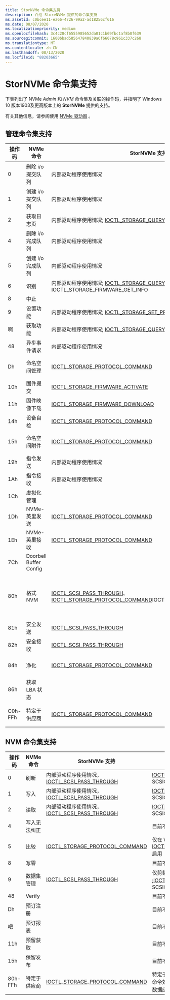 ```yaml
---
title: StorNVMe 命令集支持
description: 介绍 StoreNVMe 提供的命令集支持
ms.assetid: c0bcee11-ea66-4726-99a2-ad18256cf616
ms.date: 08/07/2020
ms.localizationpriority: medium
ms.openlocfilehash: 3c4c28cf6555985652da01c1b69fbc1af8b8f639
ms.sourcegitcommit: 1600bbad585647840839a6f66078c961c337c268
ms.translationtype: MT
ms.contentlocale: zh-CN
ms.lasthandoff: 08/13/2020
ms.locfileid: "88203665"
---
```

# <a name="stornvme-command-set-support"></a>StorNVMe 命令集支持

下表列出了 NVMe *Admin* 和 *NVM* 命令集及关联的操作码，并指明了 Windows 10 版本1903及更高版本上的 **StorNVMe** 提供的支持。  

有关其他信息，请参阅使用 [NVMe 驱动器](https://docs.microsoft.com/windows/win32/fileio/working-with-nvme-devices#protocol-specific-queries) 。

## <a name="admin-command-set-support"></a>管理命令集支持

| 操作码  | NVMe 命令                | StorNVMe 支持      | 注释 |
| ------  | --------------------------  | --------------------- | -------- |
| 0       | 删除 i/o 提交队列 | 内部驱动程序使用情况 |    |
| 1       | 创建 i/o 提交队列 | 内部驱动程序使用情况 |    |
| 2       | 获取日志页                | 内部驱动程序使用情况; [IOCTL_STORAGE_QUERY_PROPERTY](https://docs.microsoft.com/windows-hardware/drivers/ddi/ntddstor/ni-ntddstor-ioctl_storage_query_property) |   |
| 4       | 删除 i/o 完成队列 | 内部驱动程序使用情况 |   |
| 5       | 创建 i/o 完成队列 | 内部驱动程序使用情况 |
| 6       | 识别                    | 内部驱动程序使用情况; [IOCTL_STORAGE_QUERY_PROPERTY](https://docs.microsoft.com/windows-hardware/drivers/ddi/ntddstor/ni-ntddstor-ioctl_storage_query_property)，IOCTL_STORAGE_FIRMWARE_GET_INFO |   |
| 8       | 中止                       |   | 目前不受支持。 |
| 9       | 设置功能                | 内部驱动程序使用情况; [IOCTL_STORAGE_SET_PROPERTY](https://docs.microsoft.com/windows-hardware/drivers/ddi/ntddstor/ni-ntddstor-ioctl_storage_set_property) | 仅对主机控制的热量管理设置了[IOCTL_STORAGE_SET_PROPERTY](https://docs.microsoft.com/windows-hardware/drivers/ddi/ntddstor/ni-ntddstor-ioctl_storage_set_property)的功能 |
| 啊      | 获取功能                | 内部驱动程序使用情况; [IOCTL_STORAGE_QUERY_PROPERTY](https://docs.microsoft.com/windows-hardware/drivers/ddi/ntddstor/ni-ntddstor-ioctl_storage_query_property) |   |
| 48      | 异步事件请求  | 内部驱动程序使用情况 |   |   |
| Dh      | 命名空间管理        | [IOCTL_STORAGE_PROTOCOL_COMMAND](https://docs.microsoft.com/windows-hardware/drivers/ddi/ntddstor/ni-ntddstor-ioctl_storage_protocol_command) | 仅在 Win PE 模式下为[IOCTL_STORAGE_PROTOCOL_COMMAND](https://docs.microsoft.com/windows-hardware/drivers/ddi/ntddstor/ni-ntddstor-ioctl_storage_protocol_command)启用 |
| 10h     | 固件提交             | [IOCTL_STORAGE_FIRMWARE_ACTIVATE](https://docs.microsoft.com/windows-hardware/drivers/ddi/ntddstor/ni-ntddstor-ioctl_storage_firmware_activate) | |
| 11h     | 固件映像下载     | [IOCTL_STORAGE_FIRMWARE_DOWNLOAD](https://docs.microsoft.com/windows-hardware/drivers/ddi/ntddstor/ni-ntddstor-ioctl_storage_firmware_download) | |
| 14h     | 设备自检            | [IOCTL_STORAGE_PROTOCOL_COMMAND](https://docs.microsoft.com/windows-hardware/drivers/ddi/ntddstor/ni-ntddstor-ioctl_storage_protocol_command)  | |
| 15h     | 命名空间附件        | [IOCTL_STORAGE_PROTOCOL_COMMAND](https://docs.microsoft.com/windows-hardware/drivers/ddi/ntddstor/ni-ntddstor-ioctl_storage_protocol_command) | 仅在 Win PE 模式下为[IOCTL_STORAGE_PROTOCOL_COMMAND](https://docs.microsoft.com/windows-hardware/drivers/ddi/ntddstor/ni-ntddstor-ioctl_storage_protocol_command)启用 |
| 19h     | 指令发送              | 内部驱动程序使用情况 |   |
| 1Ah     | 指令接收           | 内部驱动程序使用情况 |   |
| 1Ch     | 虚拟化管理   |   | 目前不受支持。 |
| 1Dh     | NVMe-英里发送                | [IOCTL_STORAGE_PROTOCOL_COMMAND](https://docs.microsoft.com/windows-hardware/drivers/ddi/ntddstor/ni-ntddstor-ioctl_storage_protocol_command) | 仅在 Win PE 模式下为[IOCTL_STORAGE_PROTOCOL_COMMAND](https://docs.microsoft.com/windows-hardware/drivers/ddi/ntddstor/ni-ntddstor-ioctl_storage_protocol_command)启用 |
| 1Eh     | NVMe-英里接收             | [IOCTL_STORAGE_PROTOCOL_COMMAND](https://docs.microsoft.com/windows-hardware/drivers/ddi/ntddstor/ni-ntddstor-ioctl_storage_protocol_command) | 仅在 Win PE 模式下为[IOCTL_STORAGE_PROTOCOL_COMMAND](https://docs.microsoft.com/windows-hardware/drivers/ddi/ntddstor/ni-ntddstor-ioctl_storage_protocol_command)启用 |
| 7Ch     | Doorbell Buffer Config      |   | 目前不受支持。 |
| 80h     | 格式 NVM                  | [IOCTL_SCSI_PASS_THROUGH](https://docs.microsoft.com/windows-hardware/drivers/ddi/ntddscsi/ni-ntddscsi-ioctl_scsi_pass_through)、 [IOCTL_STORAGE_PROTOCOL_COMMAND](https://docs.microsoft.com/windows-hardware/drivers/ddi/ntddstor/ni-ntddstor-ioctl_storage_protocol_command)IOCTL_STORAGE_REINITIALIZE_MEDIA | 仅在 Win PE 模式下为 [IOCTL_STORAGE_PROTOCOL_COMMAND](https://docs.microsoft.com/windows-hardware/drivers/ddi/ntddstor/ni-ntddstor-ioctl_storage_protocol_command)启用。 [IOCTL_SCSI_PASS_THROUGH](https://docs.microsoft.com/windows-hardware/drivers/ddi/ntddscsi/ni-ntddscsi-ioctl_scsi_pass_through)的 SCSIOP_SANITIZE。 IOCTL_STORAGE_REINITIALIZE_MEDIA 仅支持加密擦除。 |
| 81h     | 安全发送               | [IOCTL_SCSI_PASS_THROUGH](https://docs.microsoft.com/windows-hardware/drivers/ddi/ntddscsi/ni-ntddscsi-ioctl_scsi_pass_through) | [IOCTL_SCSI_PASS_THROUGH](https://docs.microsoft.com/windows-hardware/drivers/ddi/ntddscsi/ni-ntddscsi-ioctl_scsi_pass_through)的 SCSIOP_SECURITY_PROTOCOL_OUT |
| 82h     | 安全接收            | [IOCTL_SCSI_PASS_THROUGH](https://docs.microsoft.com/windows-hardware/drivers/ddi/ntddscsi/ni-ntddscsi-ioctl_scsi_pass_through) | [IOCTL_SCSI_PASS_THROUGH](https://docs.microsoft.com/windows-hardware/drivers/ddi/ntddscsi/ni-ntddscsi-ioctl_scsi_pass_through)的 SCSIOP_SECURITY_PROTOCOL_IN |
| 84h     | 净化                    | [IOCTL_STORAGE_PROTOCOL_COMMAND](https://docs.microsoft.com/windows-hardware/drivers/ddi/ntddstor/ni-ntddstor-ioctl_storage_protocol_command) | 仅在 Win PE 模式下为[IOCTL_STORAGE_PROTOCOL_COMMAND](https://docs.microsoft.com/windows-hardware/drivers/ddi/ntddstor/ni-ntddstor-ioctl_storage_protocol_command)启用 |
| 86h     | 获取 LBA 状态              |   | 目前不受支持。 |
| C0h-FFh | 特定于供应商             | [IOCTL_STORAGE_PROTOCOL_COMMAND](https://docs.microsoft.com/windows-hardware/drivers/ddi/ntddstor/ni-ntddstor-ioctl_storage_protocol_command) | 特定于供应商的传递命令。 要求控制器支持命令效果日志，并且供应商命令的命令效果数据应报告为受支持。 |

## <a name="nvm-command-set-support"></a>NVM 命令集支持

| 操作码  | NVMe 命令                | StorNVMe 支持      | 注释 |
| ------  | --------------------------  | --------------------- | -------- |
| 0       | 刷新                       | 内部驱动程序使用情况， [IOCTL_SCSI_PASS_THROUGH](https://docs.microsoft.com/windows-hardware/drivers/ddi/ntddscsi/ni-ntddscsi-[IOCTL_SCSI_PASS_THROUGH](https://docs.microsoft.com/windows-hardware/drivers/ddi/ntddscsi/ni-ntddscsi-ioctl_scsi_pass_through)) | [IOCTL_SCSI_PASS_THROUGH](https://docs.microsoft.com/windows-hardware/drivers/ddi/ntddscsi/ni-ntddscsi-ioctl_scsi_pass_through)的 SCSIOP_SYNCHRONIZE_CACHE |
| 1       | 写入                       | 内部驱动程序使用情况， [IOCTL_SCSI_PASS_THROUGH](https://docs.microsoft.com/windows-hardware/drivers/ddi/ntddscsi/ni-ntddscsi-ioctl_scsi_pass_through) | [IOCTL_SCSI_PASS_THROUGH](https://docs.microsoft.com/windows-hardware/drivers/ddi/ntddscsi/ni-ntddscsi-ioctl_scsi_pass_through)的 SCSIOP_WRITE/SCSIOP_WRITE16 |
| 2       | 读取                        | 内部驱动程序使用情况， [IOCTL_SCSI_PASS_THROUGH](https://docs.microsoft.com/windows-hardware/drivers/ddi/ntddscsi/ni-ntddscsi-ioctl_scsi_pass_through) | [IOCTL_SCSI_PASS_THROUGH](https://docs.microsoft.com/windows-hardware/drivers/ddi/ntddscsi/ni-ntddscsi-ioctl_scsi_pass_through)的 SCSIOP_READ/SCSIOP_READ16 |
| 4       | 写入无法纠正         |   | 目前不受支持。 |
| 5       | 比较                     | [IOCTL_STORAGE_PROTOCOL_COMMAND](https://docs.microsoft.com/windows-hardware/drivers/ddi/ntddstor/ni-ntddstor-ioctl_storage_protocol_command) | 仅在 Win PE 模式下为[IOCTL_STORAGE_PROTOCOL_COMMAND](https://docs.microsoft.com/windows-hardware/drivers/ddi/ntddstor/ni-ntddstor-ioctl_storage_protocol_command)启用 |
| 8       | 写零                |   | 目前不受支持。 |
| 9       | 数据集管理          | [IOCTL_SCSI_PASS_THROUGH](https://docs.microsoft.com/windows-hardware/drivers/ddi/ntddscsi/ni-ntddscsi-ioctl_scsi_pass_through) | 仅剪裁 (释放) ;[IOCTL_SCSI_PASS_THROUGH](https://docs.microsoft.com/windows-hardware/drivers/ddi/ntddscsi/ni-ntddscsi-ioctl_scsi_pass_through)的 SCSIOP_UNMAP |
| 48      | Verify                      |   | 目前不受支持。 |
| Dh      | 预订注册        |   | 目前不受支持。 |
| 吧      | 预订报表          |   | 目前不受支持。 |
| 11h     | 预留获取         |   | 目前不受支持。 |
| 15h     | 保留发布         |   | 目前不受支持。 |
| 80h-FFh | 特定于供应商             | [IOCTL_STORAGE_PROTOCOL_COMMAND](https://docs.microsoft.com/windows-hardware/drivers/ddi/ntddstor/ni-ntddstor-ioctl_storage_protocol_command) | 特定于供应商的传递命令。 要求控制器支持命令效果日志，并且供应商命令的命令效果数据应报告为受支持。 |
